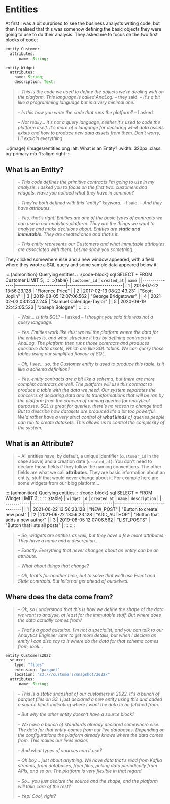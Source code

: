 # Entities



At first I was a bit surprised to see the business analysts writing code, but then I realised that this was somehow defining the basic objects they were going to use to do their analysis. They asked me to focus on the two first blocks of code:

```js
entity Customer
  attributes:
      name: String;

entity Widget
  attributes:
    name: String;
    description: Text;
```

> – _This is the code we used to define the objects we're dealing with on the platform. This language is called AnaLog._ – they said. – _It's a bit like a programming language but is a very minimal one._
>
> – _Is this how you write the code that runs the platform?_ – I asked.
>
> – _Not really... it's not a query language, neither it's used to code the platform itself. It's more of a language for declaring what data assets exists and how to produce new data assets from them. Don't worry, I'll explain everything._

:::{image} /images/entities.png
:alt: What is an Entity?
:width: 320px
:class: bg-primary mb-1
:align: right
:::

## What is an Entity?

> – _This code defines the primitive contracts I'm going to use in my analysis. I asked you to focus on the first two: customers and widgets. Have you noticed what they have in common?_
>
> – _They're both defined with this "entity" keyword._ – I said. – _And they have attributes._
>
> – _Yes, that's right! Entities are one of the basic types of contracts we can use in our analytics platform. They are the things we want to analyse and make decisions about. Entities are **static and immutable**. They are created once and that's it._
>
> – _This entity represents our Customers and what immutable attributes are associated with them. Let me show you something..._

They clicked somewhere else and a new window appeared, with a field where they wrote a SQL query and some sample data appeared below it.

::::{admonition} Querying entities.
:::{code-block} sql
SELECT * FROM Customer LIMIT 5;
:::
:::{table}
| `customer_id` | `created_at` | `name` |
|---------------|-------------------------|---------------------------|
| 1 | 2018-07-22 13:56:23.128 | "Florence Price" |
| 2 | 2017-02-13 08:22:43.231 | "Scott Joplin" |
| 3 | 2019-08-05 12:07:06.562 | "George Bridgetower" |
| 4 | 2021-02-03 03:12:42.245 | "Samuel Coleridge-Taylor" |
| 5 | 2020-09-19 22:42:05.523 | "Joseph Bologne" |
:::
::::

> – _Wait... is this SQL?_ – I asked – _I thought you said this was not a query language._
>
> – _Yes. Entities work like this: we tell the platform where the data for the entities is, and what structure it has by defining contracts in AnaLog. The platform then runs those contracts and produces queriable data assets, which are like SQL tables. We can query those tables using our simplified flavour of SQL._
>
> – _Oh, I see... so, the Customer entity is used to produce this table. Is it like a schema definition?_
>
> – _Yes, entity contracts are a bit like a schema, but there are more complex contracts as well. The platform will use this contract to produce a table with the data we need. Our system separates the concerns of declaring data and its transformations that will be ran by the platform from the concern of running queries for analytical purposes. SQL is great for queries, there's no reason to change that! But to describe how datasets are produced it's a bit too powerful. We'd rather have a very strict control of **what kinds** of queries people can run to create datasets. This allows us to control the complexity of the system._

## What is an Attribute?

> – All entities have, by default, a unique identifier (`customer_id` in the case above) and a creation date (`created_at`). You don't need to declare those fields if they follow the naming conventions. The other fields are what we call **attributes**. They are basic information about an entity, stuff that would never change about it. For example here are some widgets from our blog platform...

::::{admonition} Querying entities.
:::{code-block} sql
SELECT * FROM Widget LIMIT 3;
:::
:::{table}
| `widget_id` | `created_at` | `name` | `description` |
|-------------|-------------------------|--------------|---------------------------------|
| 1 | 2021-06-22 13:56:23.128 | "NEW_POST" | "Button to create new post" |
| 2 | 2021-06-22 13:56:23.128 | "ADD_AUTHOR" | "Button that adds a new author" |
| 3 | 2019-08-05 12:07:06.562 | "LIST_POSTS" | "Button that lists all posts" |
:::
::::

> – _So, widgets are entities as well, but they have a few more attributes. They have a name and a description..._
>
> – _Exactly. Everything that never changes about an entity can be an attribute._
>
> – _What about things that change?_
>
> – _Oh, that's for another time, but to solve that we'll use Event and State contracts. But let's not get ahead of ourselves._

## Where does the data come from?

> – _Ok, so I understood that this is how we define the shape of the data we want to analyse, at least for the immutable stuff. But where does the data actually comes from?_
>
> – _That's a good question. I'm not a specialist, and you can talk to our Analytics Engineer later to get more details, but when I declare an entity I can also say to it where do the data for that schema comes from, look..._

```js
entity Customers2022
  source:
    type: "files"
    extension: "parquet"
    location: "s3:///customers/snapshot/2022/"
  attributes:
      name: String;
```

> – _This is a static snapshot of our customers in 2022. It's a bunch of parquet files on S3. I just declared a new entity using this and added a source block indicating where I want the data to be fetched from._
>
> – _But why the other entity doesn't have a source block?_
>
> – _We have a bunch of standards already declared somewhere else. The data for that entity comes from our live databases. Depending on the configurations the platform already knows where the data comes from. This makes our lives easier._
>
> – _And what types of sources can it use?_
>
> – _Oh boy... just about anything. We have data that's read from Kafka streams, from databases, from files, pulling data periodically from APIs, and so on. The platform is very flexible in that regard._
>
> – _So... you just declare the source and the shape, and the platform will take care of the rest?_
>
> – _Yep! Cool, right?_
